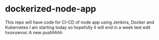# dockerized-node-app
This repo will have code for CI-CD of node app using Jenkins, Docker and Kubernetes
I am starting today so hopefully it will end in a week
test edit
hxsvuwvxc
A new pushhhhh
